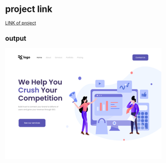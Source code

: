 # project link 
[LINK of project](https://seomaster-p.netlify.app/)
## output
![headphones project output](./output.png)
